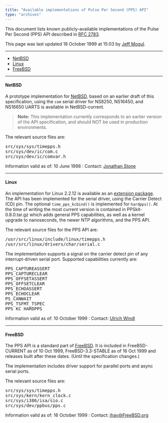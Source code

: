```yaml
---
title: "Available implementations of Pulse Per Second (PPS) API"
type: "archives"
---
```


This document lists known publicly-available implementations of the Pulse Per Second (PPS) API described in [RFC 2783](/reflib/rfc/rfc2783.txt).

This page was last updated 18 October 1999 at 15:03 by [Jeff Mogul](mailto:mogul@pa.dec.com).

* * *

*   [NetBSD](#netbsd)
*   [Linux](#linux)
*   [FreeBSD](#freebsd)

* * *

#### NetBSD

A prototype implementation for [NetBSD](https://netbsd.org/), based on an earlier draft of this specification, using the `com` serial driver for NS8250, NS16450, and NS16650 UARTS is available in NetBSD-current.

> **Note:** This implementation currently corresponds to an earlier version of the API specification, and should NOT be used in production environments.

The relevant source files are:

<pre>src/sys/sys/timepps.h
src/sys/dev/ic/com.c
src/sys/dev/ic/comvar.h
</pre>

Information valid as of: 10 June 1998
: Contact: [Jonathan Stone](mailto:jonathan@NetBSD.ORG)


* * *

#### Linux

An implementation for Linux 2.2.12 is available as an [extension package](https://mirrors.edge.kernel.org/pub/linux/daemons/ntp/PPS/). The API has been implemented for the serial driver, using the Carrier Detect (CD) pin. The optional `time_pps_kcbind()` is implemented for `hardpps()`. At the time of writing the most current version is contained in PPSkit-0.8.0.tar.gz which adds general PPS capabilities, as well as a kernel upgrade to nanoseconds, the newer NTP algorithms, and the PPS API.

The relevant source files for the PPS API are:

<pre>/usr/src/linux/include/linux/timepps.h
/usr/src/linux/drivers/char/serial.c
</pre>

The implementation supports a signal on the carrier detect pin of any interrupt-driven serial port. Supported capabilities currently are:

<pre>PPS_CAPTUREASSERT
PPS_CAPTURECLEAR
PPS_OFFSETASSERT
PPS_OFFSETCLEAR
PPS_ECHOASSERT
PPS_ECHOCLEAR
PS_CANWAIT
PPS_TSFMT_TSPEC
PPS_KC_HARDPPS
</pre>

Information valid as of: 10 October 1999
: Contact: [Ulrich Windl](Ulrich.Windl@rz.uni-regensburg.de)

* * *

#### FreeBSD

The PPS API is a standard part of [FreeBSD](https://www.freebsd.org/). It is included in FreeBSD-CURRENT as of 10 Oct 1999, FreeBSD-3.3-STABLE as of 16 Oct 1999 and releases built after these dates. (Until the specification changes.)

The implementation includes driver support for parallel ports and async serial ports.

The relevant source files are:

<pre>src/sys/sys/timepps.h
src/sys/kern/kern_clock.c
src/sys/i386/isa/sio.c
src/sys/dev/ppbus/pps.c
</pre>

Information valid as of: 16 October 1999
: Contact: jhay@FreeBSD.org
